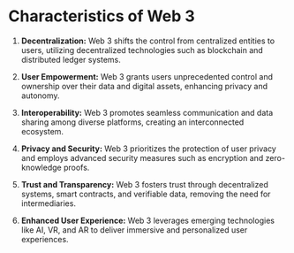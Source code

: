 # Characteristics of Web 3

1. **Decentralization:** Web 3 shifts the control from centralized entities to users, utilizing decentralized technologies such as blockchain and distributed ledger systems.

2. **User Empowerment:** Web 3 grants users unprecedented control and ownership over their data and digital assets, enhancing privacy and autonomy.

3. **Interoperability:** Web 3 promotes seamless communication and data sharing among diverse platforms, creating an interconnected ecosystem.

4. **Privacy and Security:** Web 3 prioritizes the protection of user privacy and employs advanced security measures such as encryption and zero-knowledge proofs.

5. **Trust and Transparency:** Web 3 fosters trust through decentralized systems, smart contracts, and verifiable data, removing the need for intermediaries.

6. **Enhanced User Experience:** Web 3 leverages emerging technologies like AI, VR, and AR to deliver immersive and personalized user experiences.
